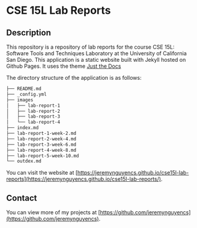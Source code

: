 # CSE 15L Lab Reports

## Description

This repository is a repository of lab reports for the course CSE 15L: Software Tools and Techniques Laboratory at the University of California San Diego. This application is a static website built with Jekyll hosted on Github Pages. It uses the theme [Just the Docs](https://just-the-docs.github.io/just-the-docs/.)

The directory structure of the application is as follows:

```bash
├── README.md
├── _config.yml
├── images
│   ├── lab-report-1
│   ├── lab-report-2
│   ├── lab-report-3
│   └── lab-report-4
├── index.md
├── lab-report-1-week-2.md
├── lab-report-2-week-4.md
├── lab-report-3-week-6.md
├── lab-report-4-week-8.md
├── lab-report-5-week-10.md
└── outdex.md
```

You can visit the website at [https://jeremynguyencs.github.io/cse15l-lab-reports](https://jeremynguyencs.github.io/cse15l-lab-reports/).

## Contact

You can view more of my projects at [https://github.com/jeremynguyencs](https://github.com/jeremynguyencs).
